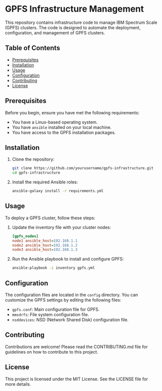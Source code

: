 # GPFS Infrastructure Management

This repository contains infrastructure code to manage IBM Spectrum Scale (GPFS) clusters. The code is designed to automate the deployment, configuration, and management of GPFS clusters.

## Table of Contents

- [Prerequisites](#prerequisites)
- [Installation](#installation)
- [Usage](#usage)
- [Configuration](#configuration)
- [Contributing](#contributing)
- [License](#license)

## Prerequisites

Before you begin, ensure you have met the following requirements:

- You have a Linux-based operating system.
- You have `ansible` installed on your local machine.
- You have access to the GPFS installation packages.

## Installation

1. Clone the repository:

    ```sh
    git clone https://github.com/yourusername/gpfs-infrastructure.git
    cd gpfs-infrastructure
    ```

2. Install the required Ansible roles:

    ```sh
    ansible-galaxy install -r requirements.yml
    ```

## Usage

To deploy a GPFS cluster, follow these steps:

1. Update the inventory file with your cluster nodes:

    ```ini
    [gpfs_nodes]
    node1 ansible_host=192.168.1.1
    node2 ansible_host=192.168.1.2
    node3 ansible_host=192.168.1.3
    ```

2. Run the Ansible playbook to install and configure GPFS:

    ```sh
    ansible-playbook -i inventory gpfs.yml
    ```

## Configuration

The configuration files are located in the `config` directory. You can customize the GPFS settings by editing the following files:

- `gpfs.conf`: Main configuration file for GPFS.
- `mmsdrfs`: File system configuration file.
- `nsddevices`: NSD (Network Shared Disk) configuration file.

## Contributing

Contributions are welcome! Please read the CONTRIBUTING.md file for guidelines on how to contribute to this project.

## License

This project is licensed under the MIT License. See the LICENSE file for more details.